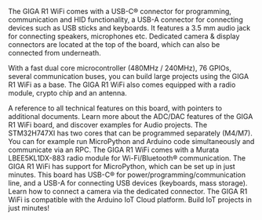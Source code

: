<FeatureDescription>

The GIGA R1 WiFi comes with a USB-C® connector for programming, communication and HID functionality, a USB-A connector for connecting devices such as USB sticks and keyboards. It features a 3.5 mm audio jack for connecting speakers, microphones etc. Dedicated camera & display connectors are located at the top of the board, which can also be connected from underneath.

With a fast dual core microcontroller (480MHz / 240MHz), 76 GPIOs, several communication buses, you can build large projects using the GIGA R1 WiFi as a base. The GIGA R1 WiFi also comes equipped with a radio module, crypto chip and an antenna.

</FeatureDescription>

<FeatureList>

<Feature title="Cheat Sheet" image="mega-form-factor">
A reference to all technical features on this board, with pointers to additional documents.
<FeatureWrapper>
  <FeatureLink title="Cheat Sheet" url="/tutorials/giga-r1-wifi/cheat-sheet"/>
</FeatureWrapper>
</Feature>

<Feature title="Advanced ADC/DAC" image="microphone">
Learn more about the ADC/DAC features of the GIGA R1 WiFi board, and discover examples for Audio projects.
<FeatureWrapper>
  <FeatureLink title="ADC/DAC Guide" url="/tutorials/giga-r1-wifi/giga-audio"/>
</FeatureWrapper>
</Feature>

<Feature title="Dual Core" image="mcu">
The STM32H747XI has two cores that can be programmed separately (M4/M7). You can for example run MicroPython and Arduino code simultaneously and communicate via an RPC.
<FeatureWrapper>
  <FeatureLink title="DUAL CORE GUIDE" url="/tutorials/giga-r1-wifi/giga-dual-core"/>
</FeatureWrapper>
</Feature>

<Feature title="Wi-Fi®/Bluetooth®" image="connection">
The GIGA R1 WiFi comes with a Murata LBEE5KL1DX-883 radio module for Wi-Fi/Bluetooth® communication.
<FeatureWrapper>
  <FeatureLink title="See Documentation" url="/tutorials/giga-r1-wifi/cheat-sheet#radio-module"/>
</FeatureWrapper>
</Feature>

<Feature title="MicroPython" image="python">
The GIGA R1 WiFi has support for MicroPython, which can be set up in just minutes.
<FeatureWrapper>
  <FeatureLink title="Install MicroPython" url="/tutorials/giga-r1-wifi/giga-micropython"/>
</FeatureWrapper>
</Feature>

<Feature title="USB" image="usb">
This board has USB-C® for power/programming/communication line, and a USB-A for connecting USB devices (keyboards, mass storage).
<FeatureWrapper>
  <FeatureLink title="USB Guide" url="/tutorials/giga-r1-wifi/giga-usb"/>
</FeatureWrapper>
</Feature>

<Feature title="Camera Support" image="camera">
Learn how to connect a camera via the dedicated connector.
<FeatureWrapper>
  <FeatureLink title="Camera Guide" url="/tutorials/giga-r1-wifi/giga-camera"/>
</FeatureWrapper>
</Feature>

<Feature title="Arduino IoT Cloud" image="wifi">
The GIGA R1 WiFi is compatible with the Arduino IoT Cloud platform. Build IoT projects in just minutes!
<FeatureWrapper>
  <FeatureLink title="Go to Platform" url="https://create.arduino.cc/iot/"/>
</FeatureWrapper>
</Feature>

</FeatureList>
